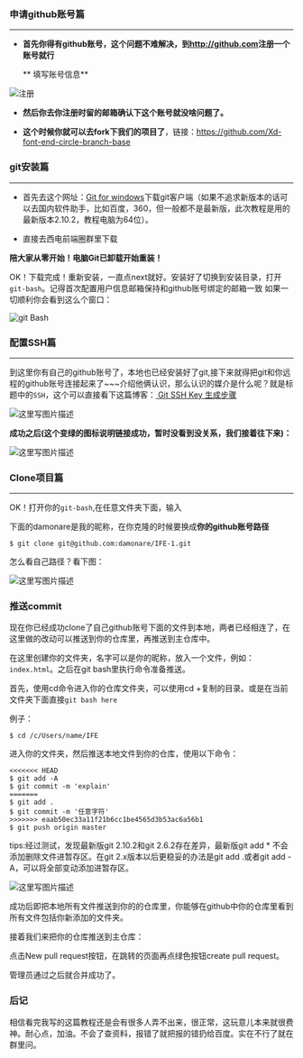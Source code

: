 ### 申请github账号篇
---

- **首先你得有github账号，这个问题不难解决，到<a>http://github.com</a>注册一个账号就行**


  ** 填写账号信息**

 ![注册](http://img.blog.csdn.net/20160107142607507)

-  **然后你去你注册时留的邮箱确认下这个账号就没啥问题了。**

-  **这个时候你就可以去fork下我们的项目了**，链接：<a>https://github.com/Xd-font-end-circle-branch-base</a>

### git安装篇

---

- 首先去这个网址：[Git for windows](https://git-for-windows.github.io/)下载git客户端（如果不追求新版本的话可以去国内软件助手，比如百度，360，但一般都不是最新版，此次教程是用的最新版本2.10.2，教程电脑为64位）。

- 直接去西电前端圈群里下载

**陪大家从零开始！电脑Git已卸载开始重装！**

OK！下载完成！重新安装，一直点next就好。安装好了切换到安装目录，打开`git-bash`。记得首次配置用户信息邮箱保持和github账号绑定的邮箱一致
如果一切顺利你会看到这么个窗口：

![git Bash](http://img.blog.csdn.net/20161118171715140)

### 配置SSH篇

---

到这里你有自己的github账号了，本地也已经安装好了git,接下来就得把git和你远程的github账号连接起来了~~~介绍他俩认识，那么认识的媒介是什么呢？就是标题中的`SSH`，这个可以直接看下这篇博客：[ Git SSH Key 生成步骤](http://blog.csdn.net/hustpzb/article/details/8230454/)

![这里写图片描述](http://img.blog.csdn.net/20161118173817449)

**成功之后(这个变绿的图标说明链接成功，暂时没看到没关系，我们接着往下来)：**

![这里写图片描述](http://img.blog.csdn.net/20161118173750855)

### Clone项目篇

---

OK！打开你的`git-bash`,在任意文件夹下面，输入

下面的damonare是我的昵称，在你克隆的时候要换成**你的github账号路径**
```git
$ git clone git@github.com:damonare/IFE-1.git
```

怎么看自己路径？看下图：

![这里写图片描述](http://img.blog.csdn.net/20161118174257267)


### 推送commit

现在你已经成功clone了自己github账号下面的文件到本地，两者已经相连了，在这里做的改动可以推送到你的仓库里，再推送到主仓库中。

在这里创建你的文件夹，名字可以是你的昵称，放入一个文件，例如：`index.html`。之后在git bash里执行命令准备推送。

首先，使用cd命令进入你的仓库文件夹，可以使用cd +复制的目录。或是在当前文件夹下面直接`git bash here`

例子：
```git
$ cd /c/Users/name/IFE
```

进入你的文件夹，然后推送本地文件到你的仓库，使用以下命令：

```git
<<<<<<< HEAD
$ git add -A
$ git commit -m 'explain'
=======
$ git add .
$ git commit -m '任意字符'
>>>>>>> eaab50ec33a11f21b6cc1be4565d3b53ac6a56b1
$ git push origin master
```
tips:经过测试，发现最新版git 2.10.2和git 2.6.2存在差异，最新版git add * 不会添加删除文件进暂存区。在git 2.x版本以后更稳妥的办法是git add .或者git add -A，可以将全部变动添加进暂存区。

![这里写图片描述](http://img.blog.csdn.net/20161118174647342)

成功后即把本地所有文件推送到你的的仓库里，你能够在github中你的仓库里看到所有文件包括你新添加的文件夹。

接着我们来把你的仓库推送到主仓库：

点击New pull request按钮，在跳转的页面再点绿色按钮create pull request。

管理员通过之后就合并成功了。

### 后记

相信看完我写的这篇教程还是会有很多人弄不出来，很正常，这玩意儿本来就很费神。耐心点，加油。不会了查资料，报错了就把报的错扔给百度。实在不行了就在群里问。
